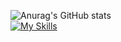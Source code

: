 ![Anurag's GitHub stats](https://github-readme-stats.vercel.app/api?username=PedrooLucca&show_icons=true&theme=dark)
<br>
[![My Skills](https://skillicons.dev/icons?i=js,html,css,c,cs,cpp,git,github&theme=dark)](https://skillicons.dev)
